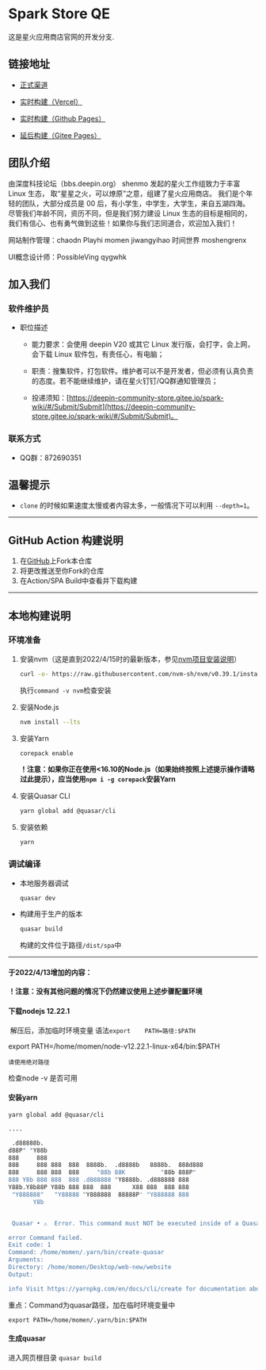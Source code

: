# Spark Store QE

这是星火应用商店官网的开发分支.

## 链接地址

- [正式渠道](https://www.spark-app.store/)

- [实时构建（Vercel）](https://spark.jwyihao.top/)

- [实时构建（Github Pages）](https://jiwangyihao.github.io/spark-store-qe/)

- [延后构建（Gitee Pages）](https://jwyh.gitee.io/spark-store-qe/)

## 团队介绍

由深度科技论坛（bbs.deepin.org） shenmo 发起的星火工作组致力于丰富 Linux 生态， 取“星星之火，可以燎原”之意，组建了星火应用商店。 我们是个年轻的团队，大部分成员是 00 后，有小学生，中学生，大学生，来自五湖四海。 尽管我们年龄不同，资历不同，但是我们努力建设 Linux 生态的目标是相同的， 我们有信心、也有勇气做到这些！如果你与我们志同道合，欢迎加入我们！

网站制作管理：chaodn Playhi momen jiwangyihao 时间世界 moshengrenx

UI概念设计师：PossibleVing qygwhk

## 加入我们
### 软件维护员

  - 职位描述

    - 能力要求：会使用 deepin V20 或其它 Linux 发行版，会打字，会上网，会下载 Linux 软件包，有责任心，有电脑；

    - 职责：搜集软件，打包软件。维护者可以不是开发者，但必须有认真负责的态度。若不能继续维护，请在星火钉钉/QQ群通知管理员；

    - 投递须知：[https://deepin-community-store.gitee.io/spark-wiki/#/Submit/Submit](https://deepin-community-store.gitee.io/spark-wiki/#/Submit/Submit)。

### 联系方式

- QQ群：872690351

## 温馨提示

- `clone` 的时候如果速度太慢或者内容太多，一般情况下可以利用 `--depth=1`。

---

## GitHub Action 构建说明

1. 在[GitHub](https://github.com/jiwangyihao/spark-store-qe)上Fork本仓库
2. 将更改推送至你Fork的仓库
3. 在Action/SPA Build中查看并下载构建

---

## 本地构建说明

### 环境准备

1. 安装nvm（这是直到2022/4/15时的最新版本，参见[nvm项目安装说明](https://github.com/nvm-sh/nvm#installing-and-updating)）
   ```bash
   curl -o- https://raw.githubusercontent.com/nvm-sh/nvm/v0.39.1/install.sh | bash
   ```
   执行`command -v nvm`检查安装


2. 安装Node.js
   ```bash
   nvm install --lts
   ```

3. 安装Yarn
   ```bash
   corepack enable
   ```
   **！注意：如果你正在使用<16.10的Node.js（如果始终按照上述提示操作请略过此提示），应当使用`npm i -g corepack`安装Yarn**


4. 安装Quasar CLI
   ```bash
   yarn global add @quasar/cli
   ```

5. 安装依赖
   ```bash
   yarn
   ```

### 调试编译

- 本地服务器调试
   ```bash
   quasar dev
   ```

- 构建用于生产的版本
   ```bash
   quasar build
   ```
   构建的文件位于路径`/dist/spa`中

---

#### 于2022/4/13增加的内容：

**！注意：没有其他问题的情况下仍然建议使用上述步骤配置环境**

#### 下载nodejs 12.22.1

​	解压后，添加临时环境变量 语法`export    PATH=路径:$PATH`

export PATH=/home/momen/node-v12.22.1-linux-x64/bin:$PATH

`请使用绝对路径`

检查node -v 是否可用

#### 安装yarn

`yarn global add @quasar/cli`

```bash
....

 .d88888b.
d88P" "Y88b
888     888
888     888 888  888  8888b.  .d8888b   8888b.  888d888
888     888 888  888     "88b 88K          "88b 888P"
888 Y8b 888 888  888 .d888888 "Y8888b. .d888888 888
Y88b.Y8b88P Y88b 888 888  888      X88 888  888 888
 "Y888888"   "Y88888 "Y888888  88888P' "Y888888 888
       Y8b


 Quasar • ⚠  Error. This command must NOT be executed inside of a Quasar project folder.

error Command failed.
Exit code: 1
Command: /home/momen/.yarn/bin/create-quasar
Arguments:
Directory: /home/momen/Desktop/web-new/website
Output:

info Visit https://yarnpkg.com/en/docs/cli/create for documentation about this command.

```

重点：Command为quasar路径，加在临时环境变量中

`export PATH=/home/momen/.yarn/bin:$PATH`



#### 生成quasar

进入网页根目录 `quasar build`
